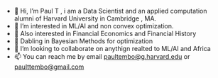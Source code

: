 - 👋 Hi, I’m Paul T , i am a Data Scientist and an applied computation alumni of Harvard University in Cambridge , MA.
- 👀 I’m interested in ML/AI and non convex optimization.
- 👀 Also interested in Financial Economics and Financial History
- 🌱 Dabling  in Bayesian Methods for optimization
- 💞️ I’m looking to collaborate on anythign realted to ML/AI and Africa
- 📫 You can reach me by email paultembo@g.harvard.edu or paulttembo@gmail.com
